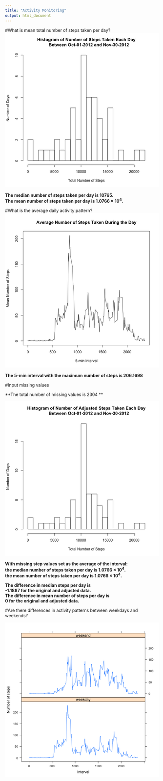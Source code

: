 ```yaml
---
title: "Activity Monitoring"
output: html_document
---
```




  
    
#What is mean total number of steps taken per day?   
![plot of chunk stepsPerDay](figure/stepsPerDay.png) 

**The median number of steps taken per day is 10765.**  
**The mean number of steps taken per day is 1.0766 &times; 10<sup>4</sup>.**  

#What is the average daily activity pattern?  
![plot of chunk dailyActivity](figure/dailyActivity.png) 
  
**The 5-min interval with the maximum number of steps is 206.1698**  

#Input missing values

**The total number of missing values is 2304 ** 



 
![plot of chunk unnamed-chunk-2](figure/unnamed-chunk-2.png) 
  
**With missing step values set as the average of the interval:**    
**the median number of steps taken per day is 1.0766 &times; 10<sup>4</sup>.**      
**the mean number of steps taken per day is 1.0766 &times; 10<sup>4</sup>.**      

**The difference in median steps per day is**      
**-1.1887 for the original and adjusted data.**    
**The difference in mean number of steps per day is**    
**0 for the original and adjusted data.**    

#Are there differences in activity patterns between weekdays and weekends? 




 
![plot of chunk unnamed-chunk-5](figure/unnamed-chunk-5.png) 
